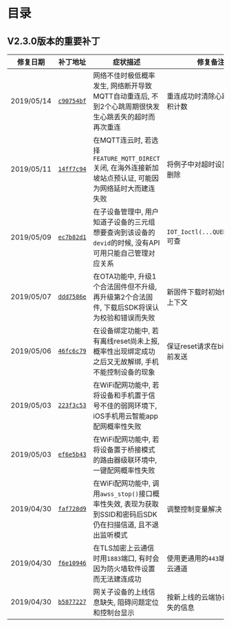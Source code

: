 # <a name="目录">目录</a>

V2.3.0版本的重要补丁
---

| **修复日期**    | **补丁地址**                                                                                                | **症状描述**                                                                                                    | **修复备注**
|-----------------|-------------------------------------------------------------------------------------------------------------|-----------------------------------------------------------------------------------------------------------------|-------------------------------------
| 2019/05/14      | [`c90754bf`](https://code.aliyun.com/linkkit/c-sdk/commit/c90754bf42b44089a49ee8b6830f21e0669e2d14.diff)    | 网络不佳时极低概率发生, 网络断开导致MQTT自动重连后, 不到2个心跳周期很快发生心跳丢失的超时而再次重连             | 重连成功时清除心跳丢失累积计数
| 2019/05/11      | [`14ff7c94`](https://code.aliyun.com/linkkit/c-sdk/commit/14ff7c94f9a1635b22c683a5e6d701490c8347c5.diff)    | 在MQTT连云时, 若选择`FEATURE_MQTT_DIRECT`关闭, 在海外连接新加坡站点预认证, 可能因为网络延时大而建连失败         | 将例子中对超时设置的示范删除
| 2019/05/09      | [`ec7b82d1`](https://code.aliyun.com/linkkit/c-sdk/commit/ec7b82d162c4e448f279272f7102dc26e556a60e.diff)    | 在子设备管理中, 用户知道子设备的三元组想要查询到该设备的`devid`的时候, 没有API可用只能自己管理对应关系          | `IOT_Ioctl(...QUERY_DEVID)`可查
| 2019/05/07      | [`ddd7586e`](https://code.aliyun.com/linkkit/c-sdk/commit/ddd7586e9507277ad7b2b25b7112e45ae9152faa.diff)    | 在OTA功能中, 升级1个合法固件但不升级, 再升级第2个合法固件, 下载后SDK将误认为校验和错误而失败                    | 新固件下载时初始化校验和上下文
| 2019/05/06      | [`46fc6c79`](https://code.aliyun.com/linkkit/c-sdk/commit/46fc6c79bc901a76105596844b46a4b51ac8a5ec.diff)    | 在设备绑定功能中, 若有离线reset尚未上报, 概率性出现绑定成功之后又无故解绑, 手机不能控制设备的现象               | 保证reset请求在bind请求之前发送
| 2019/05/03      | [`223f3c53`](https://code.aliyun.com/linkkit/c-sdk/commit/223f3c533a6aa7a3a517cf676abb533a1733cb64.diff)    | 在WiFi配网功能中, 若将设备和手机置于信号不佳的弱网环境下, iOS手机用云智能app配网概率性失败                      |
| 2019/05/03      | [`ef6e5b43`](https://code.aliyun.com/linkkit/c-sdk/commit/ef6e5b43c02b6aeb0d1592b2edd2a90e58613c89.diff)    | 在WiFi配网功能中, 若将设备置于桥接模式的路由器级联环境中, 一键配网概率性失败                                    |
| 2019/04/30      | [`faf728d9`](https://code.aliyun.com/linkkit/c-sdk/commit/faf728d9833cad61e7bf061f485266a69951d1c2.diff)    | 在WiFi配网功能中, 调用`awss_stop()`接口概率性失效, 表现为获取到SSID和密码后SDK仍在扫描信道, 且不退出监听模式    | 调整控制变量解决
| 2019/04/30      | [`f6e10946`](https://code.aliyun.com/linkkit/c-sdk/commit/f6e109462f2a9a137dff112a26b61963ec1d741b.diff)    | 在TLS加密上云通信时用`1883`端口, 有时会因为防火墙软件设置而无法建连成功                                         | 使用更通用的`443`端口建立连云通道
| 2019/04/30      | [`b5877227`](https://code.aliyun.com/linkkit/c-sdk/commit/b5877227e87355f3a17335b579eb3a3bd1e9c5a1.diff)    | 网关子设备的上线信息缺失, 阻碍问题定位和控制台显示                                                              | 按新上线的云端协议补齐丢失的信息

